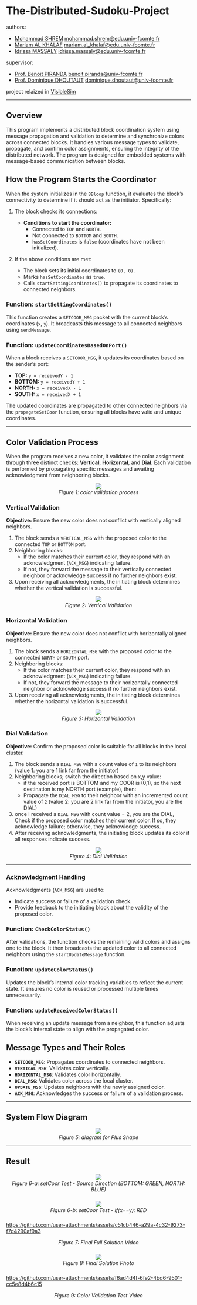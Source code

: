 # The-Distributed-Sudoku-Project

authors:
  * [Mohammad SHREM](https://www.linkedin.com/in/mohammadbshreem/) <mohammad.shrem@edu.univ-fcomte.fr>
  * [Mariam AL KHALAF]() <mariam.al_khalaf@edu.univ-fcomte.fr>
  * [Idrissa MASSALY]() <idrissa.massaly@edu.univ-fcomte.fr>

supervisor:
  * [Prof. Benoit PIRANDA](https://www.femto-st.fr/fr/personnel-femto/bpiranda) <benoit.piranda@univ-fcomte.fr>
  * [Prof. Dominique DHOUTAUT](https://www.femto-st.fr/fr/personnel-femto/ddhoutau) <dominique.dhoutaut@univ-fcomte.fr>

project relaized in [VisibleSim](https://github.com/VisibleSim/VisibleSim)

---

## Overview
This program implements a distributed block coordination system using message propagation and validation to determine and synchronize colors across connected blocks. It handles various message types to validate, propagate, and confirm color assignments, ensuring the integrity of the distributed network. The program is designed for embedded systems with message-based communication between blocks.

## How the Program Starts the Coordinator
When the system initializes in the `BBloop` function, it evaluates the block’s connectivity to determine if it should act as the initiator. Specifically:

1. The block checks its connections:
    - **Conditions to start the coordinator:**
        - Connected to `TOP` and `NORTH`.
        - Not connected to `BOTTOM` and `SOUTH`.
        - `hasSetCoordinates` is `false` (coordinates have not been initialized).

2. If the above conditions are met:
    - The block sets its initial coordinates to `(0, 0)`.
    - Marks `hasSetCoordinates` as `true`.
    - Calls `startSettingCoordinates()` to propagate its coordinates to connected neighbors.

### Function: `startSettingCoordinates()`
This function creates a `SETCOOR_MSG` packet with the current block’s coordinates (`x`, `y`). It broadcasts this message to all connected neighbors using `sendMessage`.

### Function: `updateCoordinatesBasedOnPort()`
When a block receives a `SETCOOR_MSG`, it updates its coordinates based on the sender’s port:
- **TOP:** `y = receivedY - 1`
- **BOTTOM:** `y = receivedY + 1`
- **NORTH:** `x = receivedX - 1`
- **SOUTH:** `x = receivedX + 1`

The updated coordinates are propagated to other connected neighbors via the `propagateSetCoor` function, ensuring all blocks have valid and unique coordinates.

---

## Color Validation Process
When the program receives a new color, it validates the color assignment through three distinct checks: **Vertical**, **Horizontal**, and **Dial**. Each validation is performed by propagating specific messages and awaiting acknowledgment from neighboring blocks.

<div align="center">
<img src="https://github.com/user-attachments/assets/c401bff5-5d48-44c6-b33d-dc236c24e4fd"></br>
<i>Figure 1: color validation process</i>
</div>

### Vertical Validation
**Objective:** Ensure the new color does not conflict with vertically aligned neighbors.

1. The block sends a `VERTICAL_MSG` with the proposed color to the connected `TOP` or `BOTTOM` port.
2. Neighboring blocks:
    - If the color matches their current color, they respond with an acknowledgment (`ACK_MSG`) indicating failure.
    - If not, they forward the message to their vertically connected neighbor or acknowledge success if no further neighbors exist.
3. Upon receiving all acknowledgments, the initiating block determines whether the vertical validation is successful.

<div align="center">
<img src="https://github.com/user-attachments/assets/bb5fd80a-2ab8-4780-8e6d-4dec877372fb"></br>
 <i>Figure 2: Vertical Validation</i>
</div>
              

### Horizontal Validation
**Objective:** Ensure the new color does not conflict with horizontally aligned neighbors.

1. The block sends a `HORIZONTAL_MSG` with the proposed color to the connected `NORTH` or `SOUTH` port.
2. Neighboring blocks:
    - If the color matches their current color, they respond with an acknowledgment (`ACK_MSG`) indicating failure.
    - If not, they forward the message to their horizontally connected neighbor or acknowledge success if no further neighbors exist.
3. Upon receiving all acknowledgments, the initiating block determines whether the horizontal validation is successful.

<div align="center">
<img src="https://github.com/user-attachments/assets/57d70b67-8f37-4dce-b99f-7d0c6ec14cf5"></br>
 <i>Figure 3: Horizontal Validation</i>
</div>

### Dial Validation
**Objective:** Confirm the proposed color is suitable for all blocks in the local cluster.

1. The block sends a `DIAL_MSG` with a count value of `1` to its neighbors (value 1: you are 1 link far from the initiator) 
2. Neighboring blocks; switch the direction based on x,y value:
    - if the received port is BOTTOM and my COOR is (0,1), so the next destination is my NORTH port (example), then:
    - Propagate the `DIAL_MSG` to their neighbor with an incremented count value of `2` (value 2: you are 2 link far from the initiator, you are the DIAL)
3. once I received a `DIAL_MSG` with count value = 2, you are the DIAL, Check if the proposed color matches their current color. If so, they acknowledge failure; otherwise, they acknowledge success.
4. After receiving acknowledgments, the initiating block updates its color if all responses indicate success.

<div align="center">
<img src="https://github.com/user-attachments/assets/7a64bc9d-e3b2-4d8e-84b5-e4b356966db4"></br>
  <i>Figure 4: Dial Validation</i>
</div>

---

### Acknowledgment Handling
Acknowledgments (`ACK_MSG`) are used to:
- Indicate success or failure of a validation check.
- Provide feedback to the initiating block about the validity of the proposed color.

### Function: `CheckColorStatus()`
After validations, the function checks the remaining valid colors and assigns one to the block. It then broadcasts the updated color to all connected neighbors using the `startUpdateMessage` function.

### Function: `updateColorStatus()`
Updates the block’s internal color tracking variables to reflect the current state. It ensures no color is reused or processed multiple times unnecessarily.

### Function: `updateReceivedColorStatus()`
When receiving an update message from a neighbor, this function adjusts the block’s internal state to align with the propagated color.

## Message Types and Their Roles
- **`SETCOOR_MSG`**: Propagates coordinates to connected neighbors.
- **`VERTICAL_MSG`**: Validates color vertically.
- **`HORIZONTAL_MSG`**: Validates color horizontally.
- **`DIAL_MSG`**: Validates color across the local cluster.
- **`UPDATE_MSG`**: Updates neighbors with the newly assigned color.
- **`ACK_MSG`**: Acknowledges the success or failure of a validation process.

---

## System Flow Diagram

<div align="center">
<img src="https://github.com/user-attachments/assets/72a59411-16a2-4fa9-b700-e161bd987fc4"></br>
<i>Figure 5: diagram for Plus Shape</i>
</div>

---

## Result

###
<div align="center">
<img src="https://github.com/user-attachments/assets/c8b49f94-b446-4596-b3af-a493aa8bea16"></br>
<i>Figure 6-a: setCoor Test - Source Direction (BOTTOM: GREEN, NORTH: BLUE)</i>
</div>

###
<div align="center">
<img src="https://github.com/user-attachments/assets/55bd66f0-f90b-4e68-958b-a9381a53537b"></br>
<i>Figure 6-b: setCoor Test - if(x==y): RED</i>
</div>

###
https://github.com/user-attachments/assets/c51cb446-a29a-4c32-9273-f7d4290af9a3
<div align="center">
<i>Figure 7: Final Full Solution Video</i>
</div>

###
<div align="center">
<img src="https://github.com/user-attachments/assets/b65a1ad6-fe7a-49af-a5a2-a5cd420d6c4a"></br>
<i>Figure 8: Final Solution Photo</i>
</div>

###
https://github.com/user-attachments/assets/f6ad4d4f-6fe2-4bd6-9501-cc5e8d4b6c15
<div align="center">
<i>Figure 9: Color Validation Test Video</i>
</div>

